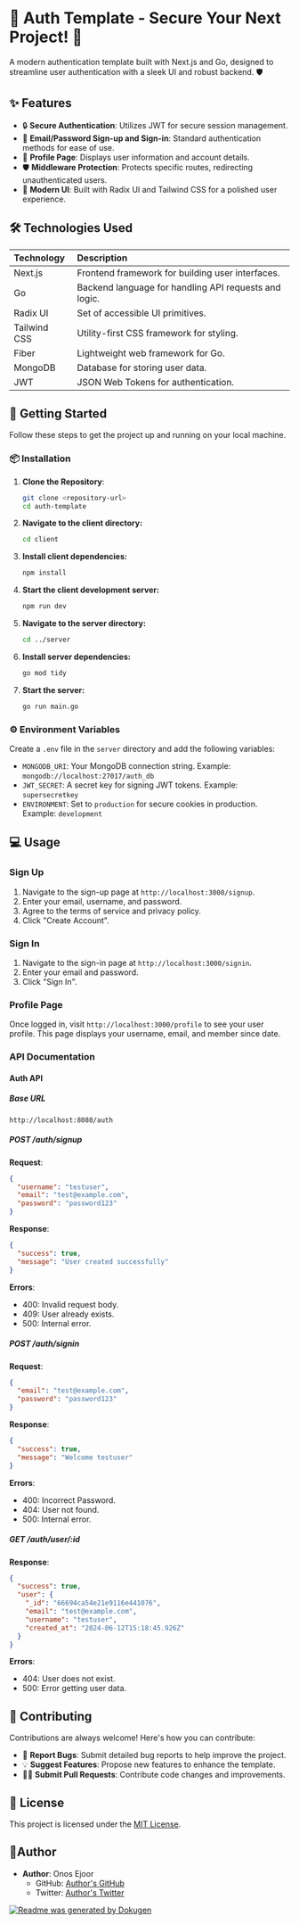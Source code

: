 # 🔑 Auth Template - Secure Your Next Project! 🚀

A modern authentication template built with Next.js and Go, designed to streamline user authentication with a sleek UI and robust backend. 🛡️

## ✨ Features

- 🔒 **Secure Authentication**: Utilizes JWT for secure session management.
- 📧 **Email/Password Sign-up and Sign-in**: Standard authentication methods for ease of use.
- 👤 **Profile Page**: Displays user information and account details.
- 🛡️ **Middleware Protection**: Protects specific routes, redirecting unauthenticated users.
- 🎨 **Modern UI**: Built with Radix UI and Tailwind CSS for a polished user experience.

## 🛠️ Technologies Used

| Technology    | Description                                              |
| :------------ | :------------------------------------------------------- |
| Next.js       | Frontend framework for building user interfaces.         |
| Go            | Backend language for handling API requests and logic.   |
| Radix UI      | Set of accessible UI primitives.                        |
| Tailwind CSS  | Utility-first CSS framework for styling.               |
| Fiber         | Lightweight web framework for Go.                      |
| MongoDB       | Database for storing user data.                          |
| JWT           | JSON Web Tokens for authentication.                    |

## 🚀 Getting Started

Follow these steps to get the project up and running on your local machine.

### 📦 Installation

1.  **Clone the Repository**:
    ```bash
    git clone <repository-url>
    cd auth-template
    ```

2.  **Navigate to the client directory:**
    ```bash
    cd client
    ```

3.  **Install client dependencies:**
    ```bash
    npm install
    ```

4.  **Start the client development server:**
    ```bash
    npm run dev
    ```

5.  **Navigate to the server directory:**
    ```bash
    cd ../server
    ```

6.  **Install server dependencies:**
    ```bash
    go mod tidy
    ```

7.  **Start the server:**
    ```bash
    go run main.go
    ```

### ⚙️ Environment Variables

Create a `.env` file in the `server` directory and add the following variables:

- `MONGODB_URI`: Your MongoDB connection string. Example: `mongodb://localhost:27017/auth_db`
- `JWT_SECRET`: A secret key for signing JWT tokens. Example: `supersecretkey`
- `ENVIRONMENT`: Set to `production` for secure cookies in production. Example: `development`

## 💻 Usage

### Sign Up

1.  Navigate to the sign-up page at `http://localhost:3000/signup`.
2.  Enter your email, username, and password.
3.  Agree to the terms of service and privacy policy.
4.  Click "Create Account".

### Sign In

1.  Navigate to the sign-in page at `http://localhost:3000/signin`.
2.  Enter your email and password.
3.  Click "Sign In".

### Profile Page
   Once logged in, visit `http://localhost:3000/profile` to see your user profile. This page displays your username, email, and member since date.

### API Documentation

#### Auth API

##### Base URL

`http://localhost:8080/auth`

##### POST /auth/signup

**Request**:

```json
{
  "username": "testuser",
  "email": "test@example.com",
  "password": "password123"
}
```

**Response**:

```json
{
  "success": true,
  "message": "User created successfully"
}
```

**Errors**:

- 400: Invalid request body.
- 409: User already exists.
- 500: Internal error.

##### POST /auth/signin

**Request**:

```json
{
  "email": "test@example.com",
  "password": "password123"
}
```

**Response**:

```json
{
  "success": true,
  "message": "Welcome testuser"
}
```

**Errors**:

- 400: Incorrect Password.
- 404: User not found.
- 500: Internal error.

##### GET /auth/user/:id

**Response**:

```json
{
  "success": true,
  "user": {
    "_id": "66694ca54e21e9116e441076",
    "email": "test@example.com",
    "username": "testuser",
    "created_at": "2024-06-12T15:18:45.926Z"
  }
}
```

**Errors**:

- 404: User does not exist.
- 500: Error getting user data.

## 🤝 Contributing

Contributions are always welcome! Here's how you can contribute:

-   🐛 **Report Bugs**: Submit detailed bug reports to help improve the project.
-   💡 **Suggest Features**: Propose new features to enhance the template.
-   🧑‍💻 **Submit Pull Requests**: Contribute code changes and improvements.

## 📜 License

This project is licensed under the [MIT License](link-to-license).

## 🧑‍Author

- **Author**: Onos Ejoor
  - GitHub: [Author's GitHub](https://github.com/onosejoore)
  - Twitter: [Author's Twitter](https://twitter.com/DevText16)

[![Readme was generated by Dokugen](https://img.shields.io/badge/Readme%20was%20generated%20by-Dokugen-brightgreen)](https://www.npmjs.com/package/dokugen)
